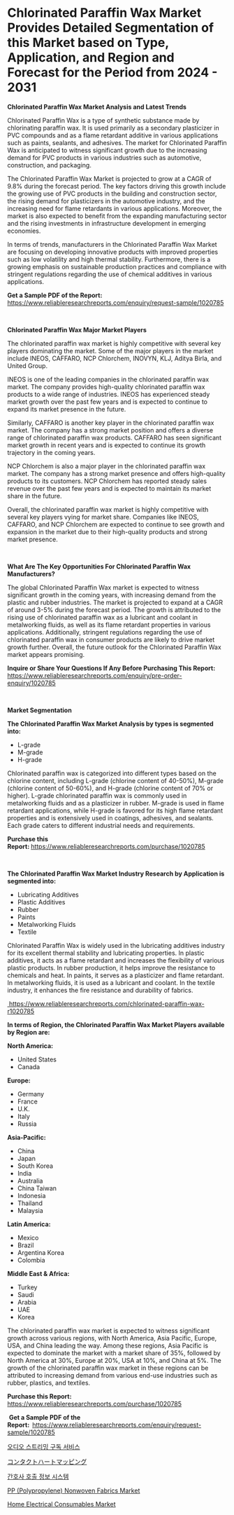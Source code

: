 <p><h1>Chlorinated Paraffin Wax Market Provides Detailed Segmentation of this Market based on Type, Application, and Region and Forecast for the Period from 2024 - 2031</h1></p><p><strong>Chlorinated Paraffin Wax Market Analysis and Latest Trends</strong></p>
<p><p>Chlorinated Paraffin Wax is a type of synthetic substance made by chlorinating paraffin wax. It is used primarily as a secondary plasticizer in PVC compounds and as a flame retardant additive in various applications such as paints, sealants, and adhesives. The market for Chlorinated Paraffin Wax is anticipated to witness significant growth due to the increasing demand for PVC products in various industries such as automotive, construction, and packaging.</p><p>The Chlorinated Paraffin Wax Market is projected to grow at a CAGR of 9.8% during the forecast period. The key factors driving this growth include the growing use of PVC products in the building and construction sector, the rising demand for plasticizers in the automotive industry, and the increasing need for flame retardants in various applications. Moreover, the market is also expected to benefit from the expanding manufacturing sector and the rising investments in infrastructure development in emerging economies.</p><p>In terms of trends, manufacturers in the Chlorinated Paraffin Wax Market are focusing on developing innovative products with improved properties such as low volatility and high thermal stability. Furthermore, there is a growing emphasis on sustainable production practices and compliance with stringent regulations regarding the use of chemical additives in various applications.</p></p>
<p><strong>Get a Sample PDF of the Report:&nbsp;</strong> <a href="https://www.reliableresearchreports.com/enquiry/request-sample/1020785">https://www.reliableresearchreports.com/enquiry/request-sample/1020785</a></p>
<p>&nbsp;</p>
<p><strong>Chlorinated Paraffin Wax Major Market Players</strong></p>
<p><p>The chlorinated paraffin wax market is highly competitive with several key players dominating the market. Some of the major players in the market include INEOS, CAFFARO, NCP Chlorchem, INOVYN, KLJ, Aditya Birla, and United Group.</p><p>INEOS is one of the leading companies in the chlorinated paraffin wax market. The company provides high-quality chlorinated paraffin wax products to a wide range of industries. INEOS has experienced steady market growth over the past few years and is expected to continue to expand its market presence in the future.</p><p>Similarly, CAFFARO is another key player in the chlorinated paraffin wax market. The company has a strong market position and offers a diverse range of chlorinated paraffin wax products. CAFFARO has seen significant market growth in recent years and is expected to continue its growth trajectory in the coming years.</p><p>NCP Chlorchem is also a major player in the chlorinated paraffin wax market. The company has a strong market presence and offers high-quality products to its customers. NCP Chlorchem has reported steady sales revenue over the past few years and is expected to maintain its market share in the future.</p><p>Overall, the chlorinated paraffin wax market is highly competitive with several key players vying for market share. Companies like INEOS, CAFFARO, and NCP Chlorchem are expected to continue to see growth and expansion in the market due to their high-quality products and strong market presence.</p></p>
<p>&nbsp;</p>
<p><strong>What Are The Key Opportunities For Chlorinated Paraffin Wax Manufacturers?</strong></p>
<p><p>The global Chlorinated Paraffin Wax market is expected to witness significant growth in the coming years, with increasing demand from the plastic and rubber industries. The market is projected to expand at a CAGR of around 3-5% during the forecast period. The growth is attributed to the rising use of chlorinated paraffin wax as a lubricant and coolant in metalworking fluids, as well as its flame retardant properties in various applications. Additionally, stringent regulations regarding the use of chlorinated paraffin wax in consumer products are likely to drive market growth further. Overall, the future outlook for the Chlorinated Paraffin Wax market appears promising.</p></p>
<p><strong>Inquire or Share Your Questions If Any Before Purchasing This Report:</strong> <a href="https://www.reliableresearchreports.com/enquiry/pre-order-enquiry/1020785">https://www.reliableresearchreports.com/enquiry/pre-order-enquiry/1020785</a></p>
<p>&nbsp;</p>
<p><strong>Market Segmentation</strong></p>
<p><strong>The Chlorinated Paraffin Wax Market Analysis by types is segmented into:</strong></p>
<p><ul><li>L-grade</li><li>M-grade</li><li>H-grade</li></ul></p>
<p><p>Chlorinated paraffin wax is categorized into different types based on the chlorine content, including L-grade (chlorine content of 40-50%), M-grade (chlorine content of 50-60%), and H-grade (chlorine content of 70% or higher). L-grade chlorinated paraffin wax is commonly used in metalworking fluids and as a plasticizer in rubber. M-grade is used in flame retardant applications, while H-grade is favored for its high flame retardant properties and is extensively used in coatings, adhesives, and sealants. Each grade caters to different industrial needs and requirements.</p></p>
<p><strong>Purchase this Report:&nbsp;</strong><a href="https://www.reliableresearchreports.com/purchase/1020785">https://www.reliableresearchreports.com/purchase/1020785</a></p>
<p>&nbsp;</p>
<p><strong>The Chlorinated Paraffin Wax Market Industry Research by Application is segmented into:</strong></p>
<p><ul><li>Lubricating Additives</li><li>Plastic Additives</li><li>Rubber</li><li>Paints</li><li>Metalworking Fluids</li><li>Textile</li></ul></p>
<p><p>Chlorinated Paraffin Wax is widely used in the lubricating additives industry for its excellent thermal stability and lubricating properties. In plastic additives, it acts as a flame retardant and increases the flexibility of various plastic products. In rubber production, it helps improve the resistance to chemicals and heat. In paints, it serves as a plasticizer and flame retardant. In metalworking fluids, it is used as a lubricant and coolant. In the textile industry, it enhances the fire resistance and durability of fabrics.</p></p>
<p><a href="https://www.reliableresearchreports.com/chlorinated-paraffin-wax-r1020785">&nbsp;https://www.reliableresearchreports.com/chlorinated-paraffin-wax-r1020785</a></p>
<p><strong>In terms of Region, the Chlorinated Paraffin Wax Market Players available by Region are:</strong></p>
<p>
    <p> <strong> North America: </strong>
        <ul>
            <li>United States</li>
            <li>Canada</li>
        </ul>
        </p> 
    <p> <strong> Europe: </strong>
        <ul>
            <li>Germany</li>
            <li>France</li>
            <li>U.K.</li>
            <li>Italy</li>
            <li>Russia</li>
        </ul>
        </p> 
    <p> <strong> Asia-Pacific: </strong>
        <ul>
            <li>China</li>
            <li>Japan</li>
            <li>South Korea</li>
            <li>India</li>
            <li>Australia</li>
            <li>China Taiwan</li>
            <li>Indonesia</li>
            <li>Thailand</li>
            <li>Malaysia</li>
        </ul>
        </p> 
    <p> <strong> Latin America: </strong>
        <ul>
            <li>Mexico</li>
            <li>Brazil</li>
            <li>Argentina Korea</li>
            <li>Colombia</li>
        </ul>
        </p> 
    <p> <strong> Middle East & Africa: </strong>
        <ul>
            <li>Turkey</li>
            <li>Saudi</li>
            <li>Arabia</li>
            <li>UAE</li>
            <li>Korea</li>
        </ul>
    </p>
    </p>
<p><p>The chlorinated paraffin wax market is expected to witness significant growth across various regions, with North America, Asia Pacific, Europe, USA, and China leading the way. Among these regions, Asia Pacific is expected to dominate the market with a market share of 35%, followed by North America at 30%, Europe at 20%, USA at 10%, and China at 5%. The growth of the chlorinated paraffin wax market in these regions can be attributed to increasing demand from various end-use industries such as rubber, plastics, and textiles.</p></p>
<p><strong>Purchase this Report: </strong><a href="https://www.reliableresearchreports.com/purchase/1020785">https://www.reliableresearchreports.com/purchase/1020785</a></p>
<p>&nbsp;<strong>Get a Sample PDF of the Report:&nbsp;&nbsp;</strong><a href="https://www.reliableresearchreports.com/enquiry/request-sample/1020785">https://www.reliableresearchreports.com/enquiry/request-sample/1020785</a></p>
<p><strong></strong></p>
<p><p><a href="https://github.com/solomonbode85/Market-Research-Report-List-1/blob/main/163021380736.md">오디오 스트리밍 구독 서비스</a></p><p><a href="https://medium.com/@alexsania91/%E9%80%A3%E7%B5%A1%E5%BF%83%E3%83%9E%E3%83%83%E3%83%94%E3%83%B3%E3%82%B0%E5%B8%82%E5%A0%B4%E8%A6%8F%E6%A8%A1-cagr-%E3%83%88%E3%83%AC%E3%83%B3%E3%83%89-2024%E5%B9%B4%E3%81%8B%E3%82%892030%E5%B9%B4-2ba04415b7db">コンタクトハートマッピング</a></p><p><a href="https://github.com/PhilToryphy7876567/Market-Research-Report-List-1/blob/main/820254480735.md">간호사 호출 정보 시스템</a></p><p><a href="https://github.com/dimitrishawkinswaynenp91rgz/Market-Research-Report-List-2/blob/main/pp-polypropylene-nonwoven-fabrics-market.md">PP (Polypropylene) Nonwoven Fabrics Market</a></p><p><a href="https://issuu.com/reportprime-2/docs/home-electrical-consumables-market-size-2030.pptx">Home Electrical Consumables Market</a></p></p>